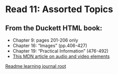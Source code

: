 # Read 11: Assorted Topics
## From the Duckett HTML book:
- Chapter 9: pages 201-206 only
- Chapter 16: “Images” (pp.406-427)
- Chapter 19: “Practical Information” (476-492)
- [This MDN article on audio and video elements](https://developer.mozilla.org/en-US/docs/Learn/JavaScript/Client-side_web_APIs/Video_and_audio_APIs)





[Readme learning journal root](README.md)